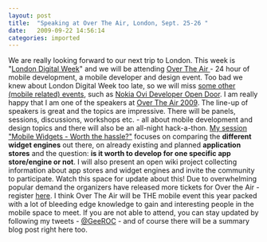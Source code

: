 ```yaml
---
layout: post
title:  "Speaking at Over The Air, London, Sept. 25-26 "
date:   2009-09-22 14:56:14
categories: imported
---
```

We are really looking forward to our next trip to London. This week is "[London Digital Week][1]" and we will be attending [Over The Air ][2] - 24 hour of mobile development, a mobile developer and design event. Too bad we knew about London Digital Week too late, so we will miss [some other (mobile related) events][3], such as [Nokia Ovi Developer Open Door][4]. I am really happy that I am one of the speakers at [Over The Air 2009][5]. The line-up of speakers is great and the topics are impressive. There will be panels, sessions, discussions, workshops etc. - all about mobile development and design topics and there will also be an all-night hack-a-thon. [My session "Mobile Widgets - Worth the hassle?"][6] focuses on comparing the **different widget engines** out there, on already existing and planned **application stores** and the question: **is it worth to develop for one specific app store/engine or not**. I will also present an open wiki project collecting information about app stores and widget engines and invite the community to participate. Watch this space for update about this! <span class="status-body"><span class="entry-content">Due to overwhelming popular demand the organizers have released more tickets for Over the Air - register <a href="http://overtheair09.eventbrite.com/">here</a>. I think Over The Air will be THE mobile event this year packed with </span></span>a lot of bleeding edge knowledge to gain and interesting people in the mobile space to meet. If you are not able to attend, you can stay updated by following my tweets - [@GeeROC][7] - and of course there will be a summary blog post right here too.

[1]: http://www.londondigitalweek.com/
[2]: http://overtheair.org/
[3]: http://www.londondigitalweek.com/events.php
[4]: http://mktools.forum.nokia.com/invitation/ovideveloperevent?cp=0809A&entry=OviEventarticle7
[5]: http://overtheair.org/blog/about-over-the-air/
[6]: http://overtheair.org/blog/session-portable-widgets/
[7]: http://twitter.com/GeeROC